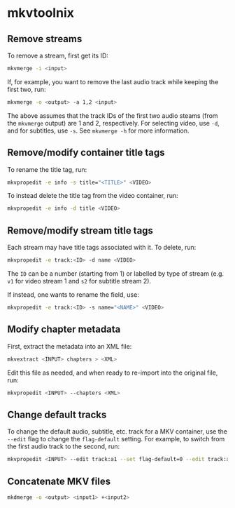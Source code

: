 # mkvtoolnix

## Remove streams

To remove a stream, first get its ID:

```sh
mkvmerge -i <input>
```

If, for example, you want to remove the last audio track while keeping the first
two, run:

```sh
mkvmerge -o <output> -a 1,2 <input>
```

The above assumes that the track IDs of the first two audio steams (from the
`mkvmerge` output) are 1 and 2, respectively. For selecting video, use `-d`, and
for subtitles, use `-s`. See `mkvmerge -h` for more information.

## Remove/modify container title tags

To rename the title tag, run:

```sh
mkvpropedit -e info -s title="<TITLE>" <VIDEO>
```

To instead delete the title tag from the video container, run:

```sh
mkvpropedit -e info -d title <VIDEO>
```

## Remove/modify stream title tags

Each stream may have title tags associated with it. To delete, run:

```sh
mkvpropedit -e track:<ID> -d name <VIDEO>
```

The `ID` can be a number (starting from 1) or labelled by type of stream (e.g.
`v1` for video stream 1 and `s2` for subtitle stream 2).

If instead, one wants to rename the field, use:

```sh
mkvpropedit -e track:<ID> -s name="<NAME>" <VIDEO>
```

## Modify chapter metadata

First, extract the metadata into an XML file:

```sh
mkvextract <INPUT> chapters > <XML>
```

Edit this file as needed, and when ready to re-import into the original file,
run:

```sh
mkvpropedit <INPUT> --chapters <XML>
```

## Change default tracks

To change the default audio, subtitle, etc. track for a MKV container, use the
`--edit` flag to change the `flag-default` setting. For example, to switch from
the first audio track to the second, run:

```sh
mkvpropedit <INPUT> --edit track:a1 --set flag-default=0 --edit track:a2 --set flag-default=1
```

## Concatenate MKV files

```sh
mkdmerge -o <output> <input1> +<input2>
```
